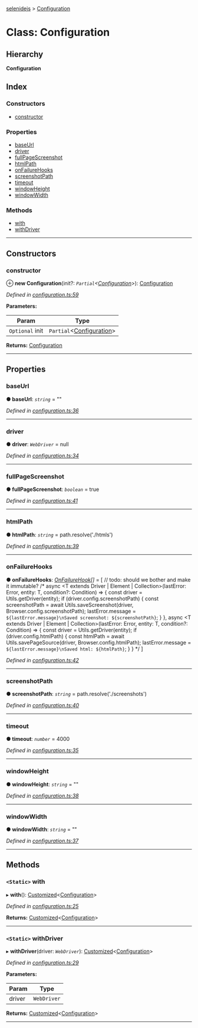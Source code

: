 [selenidejs](../README.md) > [Configuration](../classes/configuration.md)

# Class: Configuration

## Hierarchy

**Configuration**

## Index

### Constructors

* [constructor](configuration.md#constructor)

### Properties

* [baseUrl](configuration.md#baseurl)
* [driver](configuration.md#driver)
* [fullPageScreenshot](configuration.md#fullpagescreenshot)
* [htmlPath](configuration.md#htmlpath)
* [onFailureHooks](configuration.md#onfailurehooks)
* [screenshotPath](configuration.md#screenshotpath)
* [timeout](configuration.md#timeout)
* [windowHeight](configuration.md#windowheight)
* [windowWidth](configuration.md#windowwidth)

### Methods

* [with](configuration.md#with)
* [withDriver](configuration.md#withdriver)

---

## Constructors

<a id="constructor"></a>

###  constructor

⊕ **new Configuration**(init?: *`Partial`<[Configuration](configuration.md)>*): [Configuration](configuration.md)

*Defined in [configuration.ts:59](https://github.com/KnowledgeExpert/selenidejs/blob/master/lib/configuration.ts#L59)*

**Parameters:**

| Param | Type |
| ------ | ------ |
| `Optional` init | `Partial`<[Configuration](configuration.md)> |

**Returns:** [Configuration](configuration.md)

___

## Properties

<a id="baseurl"></a>

###  baseUrl

**● baseUrl**: *`string`* = ""

*Defined in [configuration.ts:36](https://github.com/KnowledgeExpert/selenidejs/blob/master/lib/configuration.ts#L36)*

___
<a id="driver"></a>

###  driver

**● driver**: *`WebDriver`* =  null

*Defined in [configuration.ts:34](https://github.com/KnowledgeExpert/selenidejs/blob/master/lib/configuration.ts#L34)*

___
<a id="fullpagescreenshot"></a>

###  fullPageScreenshot

**● fullPageScreenshot**: *`boolean`* = true

*Defined in [configuration.ts:41](https://github.com/KnowledgeExpert/selenidejs/blob/master/lib/configuration.ts#L41)*

___
<a id="htmlpath"></a>

###  htmlPath

**● htmlPath**: *`string`* =  path.resolve('./htmls')

*Defined in [configuration.ts:39](https://github.com/KnowledgeExpert/selenidejs/blob/master/lib/configuration.ts#L39)*

___
<a id="onfailurehooks"></a>

###  onFailureHooks

**● onFailureHooks**: *[OnFailureHook](../#onfailurehook)[]* =  [ // todo: should we bother and make it immutable?
        /*
        async <T extends Driver | Element | Collection>(lastError: Error, entity: T, condition?: Condition<T>) => {
            const driver = Utils.getDriver(entity);
            if (driver.config.screenshotPath) {
                const screenshotPath = await Utils.saveScreenshot(driver, Browser.config.screenshotPath);
                lastError.message = `${lastError.message}\nSaved screenshot: ${screenshotPath}`;
            }
        },
        async <T extends Driver | Element | Collection>(lastError: Error, entity: T, condition?: Condition<T>) => {
            const driver = Utils.getDriver(entity);
            if (driver.config.htmlPath) {
                const htmlPath = await Utils.savePageSource(driver, Browser.config.htmlPath);
                lastError.message = `${lastError.message}\nSaved html: ${htmlPath}`;
            }
        }
        */
    ]

*Defined in [configuration.ts:42](https://github.com/KnowledgeExpert/selenidejs/blob/master/lib/configuration.ts#L42)*

___
<a id="screenshotpath"></a>

###  screenshotPath

**● screenshotPath**: *`string`* =  path.resolve('./screenshots')

*Defined in [configuration.ts:40](https://github.com/KnowledgeExpert/selenidejs/blob/master/lib/configuration.ts#L40)*

___
<a id="timeout"></a>

###  timeout

**● timeout**: *`number`* = 4000

*Defined in [configuration.ts:35](https://github.com/KnowledgeExpert/selenidejs/blob/master/lib/configuration.ts#L35)*

___
<a id="windowheight"></a>

###  windowHeight

**● windowHeight**: *`string`* = ""

*Defined in [configuration.ts:38](https://github.com/KnowledgeExpert/selenidejs/blob/master/lib/configuration.ts#L38)*

___
<a id="windowwidth"></a>

###  windowWidth

**● windowWidth**: *`string`* = ""

*Defined in [configuration.ts:37](https://github.com/KnowledgeExpert/selenidejs/blob/master/lib/configuration.ts#L37)*

___

## Methods

<a id="with"></a>

### `<Static>` with

▸ **with**(): [Customized](customized.md)<[Configuration](configuration.md)>

*Defined in [configuration.ts:25](https://github.com/KnowledgeExpert/selenidejs/blob/master/lib/configuration.ts#L25)*

**Returns:** [Customized](customized.md)<[Configuration](configuration.md)>

___
<a id="withdriver"></a>

### `<Static>` withDriver

▸ **withDriver**(driver: *`WebDriver`*): [Customized](customized.md)<[Configuration](configuration.md)>

*Defined in [configuration.ts:29](https://github.com/KnowledgeExpert/selenidejs/blob/master/lib/configuration.ts#L29)*

**Parameters:**

| Param | Type |
| ------ | ------ |
| driver | `WebDriver` |

**Returns:** [Customized](customized.md)<[Configuration](configuration.md)>

___

